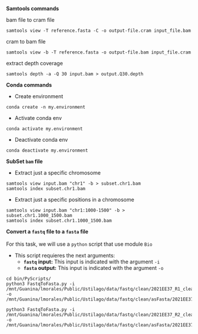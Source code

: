 <b>Samtools commands</b>

bam file to cram file
```
samtools view -T reference.fasta -C -o output-file.cram input_file.bam

```


cram to bam file

```
samtools view -b -T reference.fasta -o output-file.bam input_file.cram

```

extract depth coverage

```
samtools depth -a -Q 30 input.bam > output.Q30.depth

```

<b>Conda commands</b>

* Create environment

```
conda create -n my.environment
```
* Activate conda env

```
conda activate my.environment

```

* Deactivate conda env
```
conda deactivate my.environment
```

<b>SubSet `bam` file </b>
 - Extract just a specific chromosome
```
samtools view input.bam "chr1" -b > subset.chr1.bam
samtools index subset.chr1.bam
```
 - Extract just a specific positions in a chromosome
```
samtools view input.bam "chr1:1000-1500" -b > subset.chr1.1000_1500.bam
samtools index subset.chr1.1000_1500.bam

```

<b> Convert a `fastq` file to a `fasta` file </b>
<br>
<br>
For this task, we will use a `python` script that use module `Bio`
 - This script requieres the next arguments:
   - <b>`fastq` input:</b> This input is indicated with the argument `-i`
   - <b>`fasta` output:</b> This input is indicated with the argument `-o`
```
cd bin/PyScripts/
python3 FastqToFasta.py -i /mnt/Guanina/lmorales/Public/Ustilago/data/fastq/clean/2021EE37_R1_clean.fastq.gz -o /mnt/Guanina/lmorales/Public/Ustilago/data/fastq/clean/asFasta/2021EE37_R1_clean.fasta

python3 FastqToFasta.py -i /mnt/Guanina/lmorales/Public/Ustilago/data/fastq/clean/2021EE37_R2_clean.fastq.gz -o /mnt/Guanina/lmorales/Public/Ustilago/data/fastq/clean/asFasta/2021EE37_R2_clean.fasta
```





